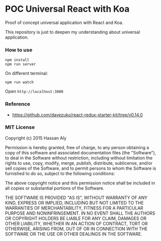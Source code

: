 # POC Universal React with Koa

Proof of concept universal application with React and Koa.

This repository is just to deepen my understanding about universal application.

### How to use
```
npm install
npm run server
```

On different terminal:

```
npm run watch
```

Open `http://localhost:3000`

### Reference
- https://github.com/davezuko/react-redux-starter-kit/tree/v0.14.0

### MIT License

Copyright (c) 2015 Hassan Aly

Permission is hereby granted, free of charge, to any person obtaining a copy
of this software and associated documentation files (the "Software"), to deal
in the Software without restriction, including without limitation the rights
to use, copy, modify, merge, publish, distribute, sublicense, and/or sell
copies of the Software, and to permit persons to whom the Software is
furnished to do so, subject to the following conditions:

The above copyright notice and this permission notice shall be included in
all copies or substantial portions of the Software.

THE SOFTWARE IS PROVIDED "AS IS", WITHOUT WARRANTY OF ANY KIND, EXPRESS OR
IMPLIED, INCLUDING BUT NOT LIMITED TO THE WARRANTIES OF MERCHANTABILITY,
FITNESS FOR A PARTICULAR PURPOSE AND NONINFRINGEMENT. IN NO EVENT SHALL THE
AUTHORS OR COPYRIGHT HOLDERS BE LIABLE FOR ANY CLAIM, DAMAGES OR OTHER
LIABILITY, WHETHER IN AN ACTION OF CONTRACT, TORT OR OTHERWISE, ARISING FROM,
OUT OF OR IN CONNECTION WITH THE SOFTWARE OR THE USE OR OTHER DEALINGS IN
THE SOFTWARE.
